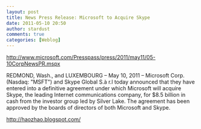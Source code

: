```yaml
---
layout: post
title: News Press Release: Microsoft to Acquire Skype
date: 2011-05-10 20:50
author: stardust
comments: true
categories: [Weblog]
---
```

http://www.microsoft.com/Presspass/press/2011/may11/05-10CorpNewsPR.mspx

REDMOND, Wash., and LUXEMBOURG – May 10, 2011 – Microsoft Corp. (Nasdaq: "MSFT") and Skype Global S.à r.l today announced that they have entered into a definitive agreement under which Microsoft will acquire Skype, the leading Internet communications company, for $8.5 billion in cash from the investor group led by Silver Lake. The agreement has been approved by the boards of directors of both Microsoft and Skype.<div>http://haozhao.blogspot.com/</div>
